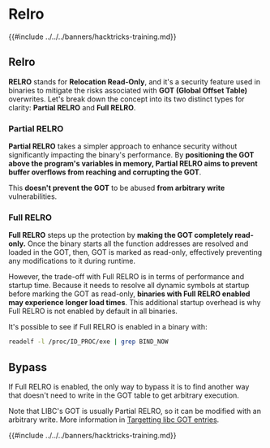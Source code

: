 # Relro

{{#include ../../../banners/hacktricks-training.md}}

## Relro

**RELRO** stands for **Relocation Read-Only**, and it's a security feature used in binaries to mitigate the risks associated with **GOT (Global Offset Table)** overwrites. Let's break down the concept into its two distinct types for clarity: **Partial RELRO** and **Full RELRO**.

### **Partial RELRO**

**Partial RELRO** takes a simpler approach to enhance security without significantly impacting the binary's performance. By **positioning the GOT above the program's variables in memory, Partial RELRO aims to prevent buffer overflows from reaching and corrupting the GOT**.

This **doesn't prevent the GOT** to be abused **from arbitrary write** vulnerabilities.

### **Full RELRO**

**Full RELRO** steps up the protection by **making the GOT completely read-only.** Once the binary starts all the function addresses are resolved and loaded in the GOT, then, GOT is marked as read-only, effectively preventing any modifications to it during runtime.

However, the trade-off with Full RELRO is in terms of performance and startup time. Because it needs to resolve all dynamic symbols at startup before marking the GOT as read-only, **binaries with Full RELRO enabled may experience longer load times**. This additional startup overhead is why Full RELRO is not enabled by default in all binaries.

It's possible to see if Full RELRO is enabled in a binary with:

```bash
readelf -l /proc/ID_PROC/exe | grep BIND_NOW
```

## Bypass

If Full RELRO is enabled, the only way to bypass it is to find another way that doesn't need to write in the GOT table to get arbitrary execution.

Note that LIBC's GOT is usually Partial RELRO, so it can be modified with an arbitrary write. More information in [Targetting libc GOT entries](https://github.com/nobodyisnobody/docs/blob/main/code.execution.on.last.libc/README.md#1---targetting-libc-got-entries).

{{#include ../../../banners/hacktricks-training.md}}



